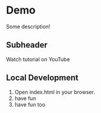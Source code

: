 # Demo

Some description!

## Subheader

Watch tutorial on YouTube

## Local Development

1. Open index.html in your browser.
2. have fun
3. have fun too
